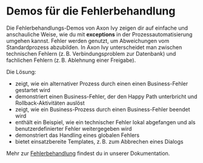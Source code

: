 # Demos für die Fehlerbehandlung

Die Fehlerbehandlungs-Demos von Axon Ivy zeigen dir auf einfache und anschauliche Weise, wie du mit **exceptions** in der Prozessautomatisierung umgehen kannst. Fehler werden genutzt, um Abweichungen vom Standardprozess abzubilden. In Axon Ivy unterscheidet man zwischen technischen Fehlern (z. B. Verbindungsproblem zur Datenbank) und fachlichen Fehlern (z. B. Ablehnung einer Freigabe).  

Die Lösung:  

- zeigt, wie ein alternativer Prozess durch einen einen Business-Fehler gestartet wird
- demonstriert einen Business-Fehler, der den Happy Path unterbricht und Rollback-Aktivitäten auslöst  
- zeigt, wie ein Business-Prozess durch einen Business-Fehler beendet wird  
- enthält ein Beispiel, wie ein technischer Fehler lokal abgefangen und als benutzerdefinierter Fehler weitergegeben wird  
- demonstriert das Handling eines globalen Fehlers 
- bietet einsatzbereite Templates, z. B. zum Abbrechen eines Dialogs  

Mehr zur [Fehlerbehandlung](https://developer.axonivy.com/doc/9/concepts/error-handling.html) findest du in unserer Dokumentation.
